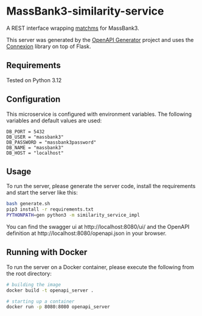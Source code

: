 # MassBank3-similarity-service
A REST interface wrapping [matchms](https://github.com/matchms/matchms) for MassBank3.

This server was generated by the [OpenAPI Generator](https://openapi-generator.tech) project and uses
the [Connexion](https://github.com/zalando/connexion) library on top of Flask.

## Requirements
Tested on Python 3.12

## Configuration
This microservice is configured with environment variables. The following variables and
default values are used:
```
DB_PORT = 5432
DB_USER = "massbank3"
DB_PASSWORD = "massbank3password"
DB_NAME = "massbank3"
DB_HOST = "localhost"
```

## Usage
To run the server, please generate the server code, install the requirements 
and start the server like this:
```bash
bash generate.sh
pip3 install -r requirements.txt
PYTHONPATH=gen python3 -m similarity_service_impl
```
You can find the swagger ui at http://localhost:8080/ui/ and the
OpenAPI definition at http://localhost:8080/openapi.json in your browser.

## Running with Docker

To run the server on a Docker container, please execute the following from the root directory:

```bash
# building the image
docker build -t openapi_server .

# starting up a container
docker run -p 8080:8080 openapi_server
```